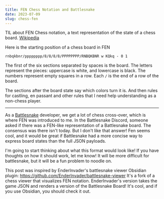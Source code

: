 ```yaml
---
title: FEN Chess Notation and Battlesnake
date: 2023-07-09
slug: chess-fen
---
```


TIL about FEN Chess notation, a text representation of the state of a chess board.
[Wikipedia](https://en.wikipedia.org/wiki/Forsyth%E2%80%93Edwards_Notation)

Here is the starting position of a chess board in FEN

```fen
rnbqkbnr/pppppppp/8/8/8/8/PPPPPPPP/RNBQKBNR w KQkq - 0 1
```

The first of the six sections separated by spaces is the board.
The letters represent the pieces: uppercase is white, and lowercase is black.
The numbers represent empty squares in a row.
Each `/` is the end of a row of the board.

The sections after the board state say which colors turn it is.
And then rules for castling, en passant and other rules that I need help understanding as a non-chess player.

---

As a [Battlesnake](https://play.battlesnake.com) developer, we get a lot of chess cross-over, which is where FEN was introduced to me.
In the Battlesnake Discord, someone asked if there was a FEN-like representation of a Battlesnake board.
The consensus was there isn't today.
But I don't like that answer!
Fen seems cool, and it would be great if Battlesnake had a more concise way to express board states than the full JSON payloads.

I'm going to start thinking about what this format would look like!
If you have thoughts on how it should work, let me know!
It will be more difficult for battlesnake, but it will be a fun problem to noodle on.

This post was inspired by EnderInvader's battlesnake viewer Obsidian plugin: <https://github.com/EnderInvader/battlesnake-viewer>
It's a fork of a chess viewer that visualizes FEN notation.
EnderInvader's version takes the game JSON and renders a version of the Battlesnake Board!
It's cool, and if you use Obsidian, you should check it out.
